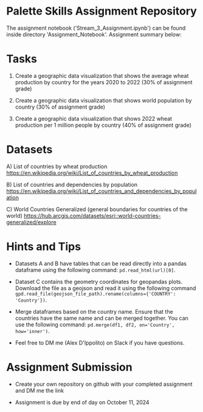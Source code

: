 # Palette Skills Assignment Repository

The assignment notebook ('Stream_3_Assignment.ipynb') can be found inside directory 'Assignment_Notebook'. Assignment summary below:

# Tasks
1. Create a geographic data visualization that shows the average wheat production by country for the years 2020 to 2022 (30% of assignment grade)
   
2. Create a geographic data visualization that shows world population by country (30% of assignment grade)
   
3. Create a geographic data visualization that shows 2022 wheat production per 1 million people by country (40% of assignment grade)

# Datasets

A) List of countries by wheat production https://en.wikipedia.org/wiki/List_of_countries_by_wheat_production
  
B) List of countries and dependencies by population https://en.wikipedia.org/wiki/List_of_countries_and_dependencies_by_population
  
C) World Countries Generalized (general boundaries for countries of the world) https://hub.arcgis.com/datasets/esri::world-countries-generalized/explore

# Hints and Tips

- Datasets A and B have tables that can be read directly into a pandas dataframe using the following command: `pd.read_html(url)[0]`.

- Dataset C contains the geometry coordinates for geopandas plots. Download the file as a geojson and read it using the following command `gpd.read_file(geojson_file_path).rename(columns={'COUNTRY': 'Country'})`.

- Merge dataframes based on the country name. Ensure that the countries have the same name and can be merged together. You can use the following command: `pd.merge(df1, df2, on='Country', how='inner')`.

- Feel free to DM me (Alex D'Ippolito) on Slack if you have questions.

# Assignment Submission

- Create your own repository on github with your completed assignment and DM me the link

- Assignment is due by end of day on October 11, 2024
